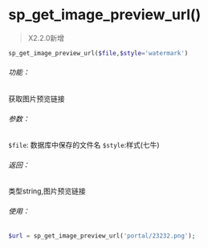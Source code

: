 # sp_get_image_preview_url()

> X2.2.0新增

```php
sp_get_image_preview_url($file,$style='watermark')
```

###### 功能：
获取图片预览链接

###### 参数：
`$file`: 数据库中保存的文件名
`$style`:样式(七牛)

###### 返回：
类型string,图片预览链接

###### 使用：
```php
$url = sp_get_image_preview_url('portal/23232.png');
```
